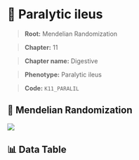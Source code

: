 # 🧪 Paralytic ileus

> **Root:** Mendelian Randomization

> **Chapter:** 11  

> **Chapter name:** Digestive

> **Phenotype:** Paralytic ileus  

> **Code:** `K11_PARALIL`

## 🧬 Mendelian Randomization  

<img src="/MR/Figures/Forward/K11_PARALIL.png"/>

## 📊 Data Table

<CsvTableMRF src="/MR/Data/Forward/K11_PARALIL.csv"/>
